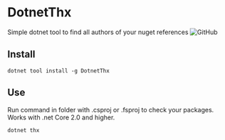 DotnetThx
=================

Simple dotnet tool to find all authors of your nuget references
![GitHub](https://img.shields.io/github/license/KrystianKolad/DotnetThx.svg)

## Install
```
dotnet tool install -g DotnetThx
```

## Use
Run command in folder with .csproj or .fsproj to check your packages. Works with .net Core 2.0 and higher.
```
dotnet thx
```
